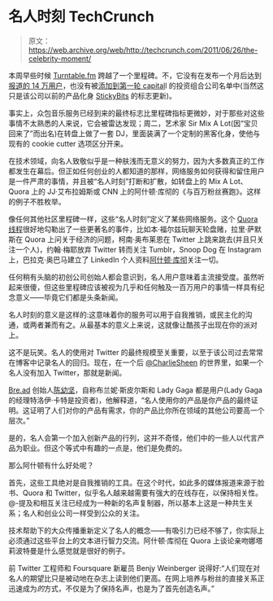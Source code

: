 # 名人时刻 TechCrunch

> 原文：<https://web.archive.org/web/http://techcrunch.com/2011/06/26/the-celebrity-moment/>

本周早些时候 [Turntable.fm](https://web.archive.org/web/20230209124848/http://www.turntable.fm/) 跨越了一个里程碑。不，它没有在发布一个月后达到[报道的 14 万用户](https://web.archive.org/web/20230209124848/http://www.betabeat.com/2011/06/22/how-many-users-does-turntable-fm-have-2011-06-22/)，也没有被[添加到](https://web.archive.org/web/20230209124848/http://twitter.com/#!/VCdelta/status/83377612382146560)[第一轮 capital](https://web.archive.org/web/20230209124848/http://www.firstround.com/)l 的投资组合公司名单中(当然这只是该公司以前的产品化身 [StickyBits](https://web.archive.org/web/20230209124848/http://www.stickybits.com/) 的标志更新)。

事实上，众包音乐服务已经到来的最终标志比里程碑指标更微妙，对于那些对这些事情不太熟悉的人来说，它会被雷达发现；周二，艺术家 Sir Mix A Lot(因“宝贝回来了”而出名)在转盘上做了一套 DJ，里面装满了一个定制的黑客化身，使他与现有的 cookie cutter 选项区分开来。

在技术领域，向名人致敬似乎是一种肤浅而无意义的努力，因为大多数真正的工作都发生在幕后。但正如任何创业的人都知道的那样，网络服务如何获得和留住用户是一件严肃的事情，并且被“名人时刻”打断和扩散，如转盘上的 Mix A Lot、Quora 上的 JJ·艾布拉姆斯或 CNN 上的阿什顿·库彻的《与百万粉丝赛跑》。这样的例子不胜枚举。

像任何其他社区里程碑一样，这些“名人时刻”定义了某些网络服务。这个 [Quora 线程](https://web.archive.org/web/20230209124848/http://www.quora.com/What-are-some-notable-celebrity-moments-on-web-services)很好地勾勒出了一些更著名的事件，比如本·福尔兹玩聊天轮盘赌，拉里·萨默斯在 Quora 上问关于经济的问题，柯南·奥布莱恩在 Twitter 上跳来跳去(并且只关注一个人)，约翰·梅耶放弃 Twitter 转而关注 Tumblr，Snoop Dog 在 Instagram 上，巴拉克·奥巴马建立了 LinkedIn 个人资料[阿什顿·库彻](https://web.archive.org/web/20230209124848/http://www.crunchbase.com/person/ashton-kutcher)关注一切。

任何稍有头脑的初创公司创始人都会意识到，名人用户意味着主流接受度。虽然听起来很傻，但这些里程碑应该被视为几乎和任何触及一百万用户的事情一样具有纪念意义——毕竟它们都是头条新闻。

名人时刻的意义是这样的:这意味着你的服务可以用于自我推销，或民主化的沟通，或两者兼而有之。从最基本的意义上来说，这就像让酷孩子出现在你的派对上。

这不是玩笑。名人的使用对 Twitter 的最终规模至关重要，以至于该公司过去常常在博客中记录名人的回归。现在，在一个后 [@CharlieSheen](https://web.archive.org/web/20230209124848/http://www.twitter.com/charliesheen) 的世界里，如果一个名人没有加入 Twitter，那就是新闻。

[Bre.ad](https://web.archive.org/web/20230209124848/http://bre.ad/) 创始人[陈幼坚](https://web.archive.org/web/20230209124848/http://www.crunchbase.com/person/alan-chan)，自称布兰妮·斯皮尔斯和 Lady Gaga 都是用户(Lady Gaga 的经理特洛伊·卡特是投资者)，他解释道，“名人使用你的产品是你产品的最终证明。这证明了人们对你的产品有需求，你的产品比你所在领域的其他公司要高一个层次。”

是的，名人会第一个加入创新产品的行列，这并不奇怪，他们中的一些人以代言产品为职业。但这个等式中有趣的一点是，他们是免费的。

那么阿什顿有什么好处呢？

首先，这些工具绝对是自我推销的工具。在这个时代，如此多的媒体报道来源于脸书、Quora 和 Twitter，似乎名人越来越需要有强大的在线存在，以保持相关性。@-提及和相互关注已经成为一种新的名声复制器，所以基本上这是一种共生关系；名人和创业公司一样受到公众的关注。

技术帮助下的大众传播重新定义了名人的概念——有吸引力已经不够了，你实际上必须通过这些平台上的文本进行智力交流。阿什顿·库彻在 Quora 上谈论亲吻娜塔莉波特曼是什么感觉就是很好的例子。

前 Twitter 工程师和 Foursquare 新雇员 Benjy Weinberger 说得好:“人们现在对名人的期望比只是被动地在杂志上读到他们更高。在网上培养与粉丝的直接关系正迅速成为*的*方式，不仅是为了保持名声，也是为了首先创造名声。”